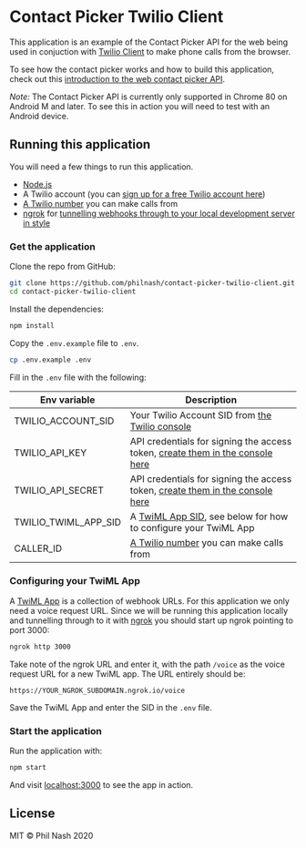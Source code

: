 # Contact Picker Twilio Client

This application is an example of the Contact Picker API for the web being used in conjuction with [Twilio Client](https://www.twilio.com/docs/voice/client/javascript) to make phone calls from the browser.

To see how the contact picker works and how to build this application, check out this [introduction to the web contact picker API](https://www.twilio.com/blog/web-contact-picker-api).

_Note:_ The Contact Picker API is currently only supported in Chrome 80 on Android M and later. To see this in action you will need to test with an Android device.

## Running this application

You will need a few things to run this application.

- [Node.js](https://nodejs.org/)
- A Twilio account (you can [sign up for a free Twilio account here](https://www.twilio.com/try-twilio))
- [A Twilio number](https://www.twilio.com/console/phone-numbers/) you can make calls from
- [ngrok](https://ngrok.com/) for [tunnelling webhooks through to your local development server in style](https://www.twilio.com/blog/2015/09/6-awesome-reasons-to-use-ngrok-when-testing-webhooks.html)

### Get the application

Clone the repo from GitHub:

```bash
git clone https://github.com/philnash/contact-picker-twilio-client.git
cd contact-picker-twilio-client
```

Install the dependencies:

```bash
npm install
```

Copy the `.env.example` file to `.env`.

```bash
cp .env.example .env
```

Fill in the `.env` file with the following:

| Env variable         | Description                                                                                                                             |
| -------------------- | --------------------------------------------------------------------------------------------------------------------------------------- |
| TWILIO_ACCOUNT_SID   | Your Twilio Account SID from [the Twilio console](https://www.twilio.com/console/)                                                      |
| TWILIO_API_KEY       | API credentials for signing the access token, [create them in the console here](https://www.twilio.com/console/voice/settings/api-keys) |
| TWILIO_API_SECRET    | API credentials for signing the access token, [create them in the console here](https://www.twilio.com/console/voice/settings/api-keys) |
| TWILIO_TWIML_APP_SID | A [TwiML App SID](https://www.twilio.com/console/voice/twiml/apps), see below for how to configure your TwiML App                       |
| CALLER_ID            | [A Twilio number](https://www.twilio.com/console/phone-numbers/) you can make calls from                                                |

### Configuring your TwiML App

A [TwiML App](https://www.twilio.com/console/voice/twiml/apps) is a collection of webhook URLs. For this application we only need a voice request URL. Since we will be running this application locally and tunnelling through to it with [ngrok](https://ngrok.com) you should start up ngrok pointing to port 3000:

```bash
ngrok http 3000
```

Take note of the ngrok URL and enter it, with the path `/voice` as the voice request URL for a new TwiML app. The URL entirely should be:

```
https://YOUR_NGROK_SUBDOMAIN.ngrok.io/voice
```

Save the TwiML App and enter the SID in the `.env` file.

### Start the application

Run the application with:

```bash
npm start
```

And visit [localhost:3000](http://localhost:3000) to see the app in action.

## License

MIT © Phil Nash 2020
